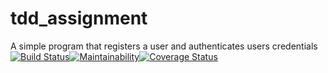 # tdd_assignment
A simple program that registers a user and authenticates users credentials
[![Build Status](https://travis-ci.org/lubwamabenja/tdd_assignment.svg?branch=master)](https://travis-ci.org/lubwamabenja/tdd_assignment)[![Maintainability](https://api.codeclimate.com/v1/badges/7c7e6d2ef08af8bc6b0e/maintainability)](https://codeclimate.com/github/lubwamabenja/tdd_assignment/maintainability)[![Coverage Status](https://coveralls.io/repos/github/lubwamabenja/tdd_assignment/badge.svg?branch=feat_tdd_160815528)](https://coveralls.io/github/lubwamabenja/tdd_assignment?branch=feat_tdd_160815528)

